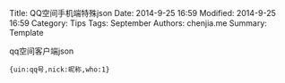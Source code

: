 Title: QQ空间手机端特殊json
Date: 2014-9-25 16:59
Modified: 2014-9-25 16:59
Category: Tips
Tags: September
Authors: chenjia.me
Summary: Template


qq空间客户端json

	{uin:qq号,nick:昵称,who:1}
